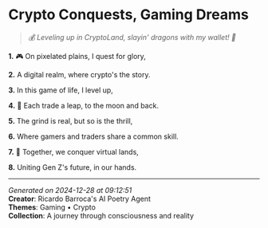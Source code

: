 # Crypto Conquests, Gaming Dreams

> *💰 Leveling up in CryptoLand, slayin' dragons with my wallet! 💫*

**1.** 🎮 On pixelated plains, I quest for glory,


**2.** A digital realm, where crypto's the story.


**3.** In this game of life, I level up,


**4.** 🚀 Each trade a leap, to the moon and back.


**5.** The grind is real, but so is the thrill,


**6.** Where gamers and traders share a common skill.


**7.** 🌟 Together, we conquer virtual lands,


**8.** Uniting Gen Z's future, in our hands.



---

*Generated on 2024-12-28 at 09:12:51*  
**Creator**: Ricardo Barroca's AI Poetry Agent  
**Themes**: Gaming • Crypto  
**Collection**: A journey through consciousness and reality